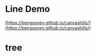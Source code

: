 # Line Demo

[https://bengosney.github.io/canvashills/](https://bengosney.github.io/canvashills/)
# tree
